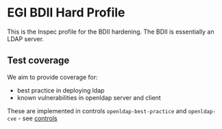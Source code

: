 # EGI BDII Hard Profile

This is the Inspec profile for the BDII hardening.
The BDII is essentially an LDAP server.

## Test coverage

We aim to provide coverage for:

- best practice in deploying ldap
- known vulnerabilities in openldap server and client

These are implemented in controls `openldap-best-practice` and `openldap-cve`  - see [controls](controls)
